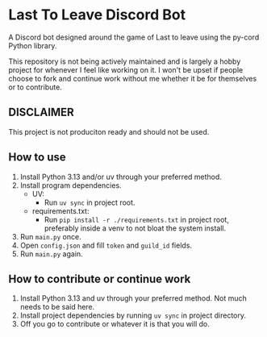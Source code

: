 # Last To Leave Discord Bot

A Discord bot designed around the game of Last to leave using the py-cord Python library.

This repository is not being actively maintained and is largely a hobby project for whenever I feel like working on it.
I won't be upset if people choose to fork and continue work without me whether it be for themselves or to contribute.

## DISCLAIMER

This project is not produciton ready and should not be used.

## How to use

1. Install Python 3.13 and/or uv through your preferred method.
1. Install program dependencies.
    - UV:
        - Run `uv sync` in project root.
    - requirements.txt:
        - Run `pip install -r ./requirements.txt` in project root, preferably inside a venv to not bloat the system install.
1. Run `main.py` once.
1. Open `config.json` and fill `token` and `guild_id` fields.
1. Run `main.py` again.

## How to contribute or continue work

1. Install Python 3.13 and uv through your preferred method. Not much needs to be said here.
1. Install project dependencies by running `uv sync` in project directory.
1. Off you go to contribute or whatever it is that you will do.

